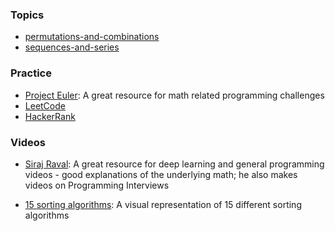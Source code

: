 ### Topics

* [permutations-and-combinations](https://github.com/DimaMukhin/Programming-Interview-Math/blob/master/guides/premutations-and-combinations.md)
* [sequences-and-series](https://github.com/DimaMukhin/Programming-Interview-Math/blob/master/guides/sequences-and-series.md)

### Practice

* [Project Euler](https://github.com/DimaMukhin/Programming-Interview-Math/blob/master/guides/project-euler.md): A great resource for math related programming challenges
* [LeetCode](https://leetcode.com/)
* [HackerRank](https://www.hackerrank.com/)

### Videos

* [Siraj Raval](https://www.youtube.com/channel/UCWN3xxRkmTPmbKwht9FuE5A): A great resource for deep learning and general programming videos - good explanations of the underlying math; he also makes videos on Programming Interviews

* [15 sorting algorithms](https://www.youtube.com/watch?v=kPRA0W1kECg): A visual representation of 15 different sorting algorithms

